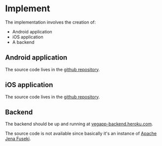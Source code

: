 # Implement

The implementation involves the creation of:

- Android application
- iOS application
- A backend

## Android application

The source code lives in the
[github repository](https://github.com/alem0lars/vegapp-android).

## iOS application

The source code lives in the
[github repository](https://github.com/alem0lars/vegapp-ios).

## Backend

The backend should be up and running at
[vegapp-backend.heroku.com](http://vegapp-backend.heroku.com).

The source code is not available since basically it's an instance of
[Apache Jena Fuseki](http://jena.apache.org/documentation/fuseki2).
